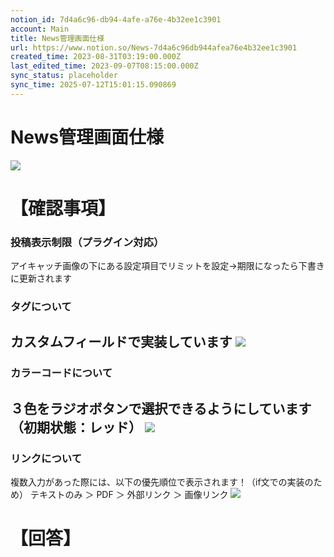 ```yaml
---
notion_id: 7d4a6c96-db94-4afe-a76e-4b32ee1c3901
account: Main
title: News管理画面仕様
url: https://www.notion.so/News-7d4a6c96db944afea76e4b32ee1c3901
created_time: 2023-08-31T03:19:00.000Z
last_edited_time: 2023-09-07T08:15:00.000Z
sync_status: placeholder
sync_time: 2025-07-12T15:01:15.090869
---
```

# News管理画面仕様

![](https://prod-files-secure.s3.us-west-2.amazonaws.com/736adce6-a3a4-4a64-9f74-d9aa055c96d2/1beeff82-64da-4cc4-8742-b03b91295a2c/Untitled.png?X-Amz-Algorithm=AWS4-HMAC-SHA256&X-Amz-Content-Sha256=UNSIGNED-PAYLOAD&X-Amz-Credential=ASIAZI2LB466Y3PGOLCW%2F20250719%2Fus-west-2%2Fs3%2Faws4_request&X-Amz-Date=20250719T042510Z&X-Amz-Expires=3600&X-Amz-Security-Token=IQoJb3JpZ2luX2VjEIT%2F%2F%2F%2F%2F%2F%2F%2F%2F%2FwEaCXVzLXdlc3QtMiJGMEQCIGuKsF7JkeE6kBcZO%2FKqL8BiNYesnQVtlWVDtcEmmDuOAiA0EwcYyVCV7J%2BbKMf0xUSFiC6BJTDLEnV%2FP9Mj2tV8LyqIBAid%2F%2F%2F%2F%2F%2F%2F%2F%2F%2F8BEAAaDDYzNzQyMzE4MzgwNSIM9G45MxXJ%2Fi%2BablUOKtwDCpzi30o48XUh07xJpjXfM7kBr1yRvDG5Ygo%2FC3Ymxe6hZLvAQiRYt%2FBjRFuwyrQfwIyhwmpfjb4LGS%2Bm7icHN0PcWa4aI0TYfbJ%2BJxQmL90U6c91oSnbbJ%2BLK73JLOpBz%2BHkQcT%2BAIxQYbNzfRxxHxNlFyiPVkAyrbRppavUHyldXvioA5Zs%2BJu4DT00Ma6pbNIySK23tuHZ89GvpKpeHz9g7OdKWbE%2FtvU160ARXgFvY0fU3FXTAt07MQxvX3Rairp6mgGvIHkt4Zjw5s5FdsrxyQkED4pKhlmKpeNlT5gvbaBjeeSuI9jF5cOMGI6rA0GEDYYZjKAua7%2B1dz33Y%2FrllHPzEZoH2RuWN4Ey4WadEVes0vMaxqzyQe04CdSnkAAYQOB4oySpRvWGjYRk4RkNzKkTmAWhbMVdGVRvgZc9uyWkVcnOXu8yKqnlspf6Z7AtlrUykAayLrtoMe3bwCqGOsBjfe7PXGJDtSaMsrEUy0ISq4AqczutKCJhDyZ0Qix5%2BxCi42pXNV74oL0jtxntv%2FxZDrkGXCLOITQLOAPgkdHII182Pd9swubzSLVvRkF1YIQmAoDtd2a2pcWVd08UEkI7JTK2nOEJPDgeET57ga9oP6hYuisTOwowm6rswwY6pgFvJxhRnE4L0C69jMjwiYhUtTR3lUTCN1j2AOGK0I2vgWne0SaC1mSnuonUP9IqWauR9woGrdod2n2JtPy872mY59u4p43FlVX5By473Z3r7iEzy5f9g1BLajMk4FTegcp5WlgN02jtXgWtaGScMp%2FPskKwrpbmWLoOcXb1yM9L%2BlclaLv7ThCcVJhG5je%2FjUEhqFhvsyS78NDYVnPCsIn7KKaegeaH&X-Amz-Signature=2e038a946a18c23298980ed983dff34067c3481179f1f4b30890f56a551df919&X-Amz-SignedHeaders=host&x-amz-checksum-mode=ENABLED&x-id=GetObject)
# 【確認事項】
### 投稿表示制限（プラグイン対応）
アイキャッチ画像の下にある設定項目でリミットを設定→期限になったら下書きに更新されます
### タグについて
カスタムフィールドで実装しています
![](https://prod-files-secure.s3.us-west-2.amazonaws.com/736adce6-a3a4-4a64-9f74-d9aa055c96d2/e87e01d8-1b68-4664-8493-6afa22566930/Untitled.png?X-Amz-Algorithm=AWS4-HMAC-SHA256&X-Amz-Content-Sha256=UNSIGNED-PAYLOAD&X-Amz-Credential=ASIAZI2LB466Y3PGOLCW%2F20250719%2Fus-west-2%2Fs3%2Faws4_request&X-Amz-Date=20250719T042510Z&X-Amz-Expires=3600&X-Amz-Security-Token=IQoJb3JpZ2luX2VjEIT%2F%2F%2F%2F%2F%2F%2F%2F%2F%2FwEaCXVzLXdlc3QtMiJGMEQCIGuKsF7JkeE6kBcZO%2FKqL8BiNYesnQVtlWVDtcEmmDuOAiA0EwcYyVCV7J%2BbKMf0xUSFiC6BJTDLEnV%2FP9Mj2tV8LyqIBAid%2F%2F%2F%2F%2F%2F%2F%2F%2F%2F8BEAAaDDYzNzQyMzE4MzgwNSIM9G45MxXJ%2Fi%2BablUOKtwDCpzi30o48XUh07xJpjXfM7kBr1yRvDG5Ygo%2FC3Ymxe6hZLvAQiRYt%2FBjRFuwyrQfwIyhwmpfjb4LGS%2Bm7icHN0PcWa4aI0TYfbJ%2BJxQmL90U6c91oSnbbJ%2BLK73JLOpBz%2BHkQcT%2BAIxQYbNzfRxxHxNlFyiPVkAyrbRppavUHyldXvioA5Zs%2BJu4DT00Ma6pbNIySK23tuHZ89GvpKpeHz9g7OdKWbE%2FtvU160ARXgFvY0fU3FXTAt07MQxvX3Rairp6mgGvIHkt4Zjw5s5FdsrxyQkED4pKhlmKpeNlT5gvbaBjeeSuI9jF5cOMGI6rA0GEDYYZjKAua7%2B1dz33Y%2FrllHPzEZoH2RuWN4Ey4WadEVes0vMaxqzyQe04CdSnkAAYQOB4oySpRvWGjYRk4RkNzKkTmAWhbMVdGVRvgZc9uyWkVcnOXu8yKqnlspf6Z7AtlrUykAayLrtoMe3bwCqGOsBjfe7PXGJDtSaMsrEUy0ISq4AqczutKCJhDyZ0Qix5%2BxCi42pXNV74oL0jtxntv%2FxZDrkGXCLOITQLOAPgkdHII182Pd9swubzSLVvRkF1YIQmAoDtd2a2pcWVd08UEkI7JTK2nOEJPDgeET57ga9oP6hYuisTOwowm6rswwY6pgFvJxhRnE4L0C69jMjwiYhUtTR3lUTCN1j2AOGK0I2vgWne0SaC1mSnuonUP9IqWauR9woGrdod2n2JtPy872mY59u4p43FlVX5By473Z3r7iEzy5f9g1BLajMk4FTegcp5WlgN02jtXgWtaGScMp%2FPskKwrpbmWLoOcXb1yM9L%2BlclaLv7ThCcVJhG5je%2FjUEhqFhvsyS78NDYVnPCsIn7KKaegeaH&X-Amz-Signature=36fc1ddc5d8a864a0618a2767ae1157708cf7cbc5b4b07e099b256c42009932e&X-Amz-SignedHeaders=host&x-amz-checksum-mode=ENABLED&x-id=GetObject)
---
### カラーコードについて
３色をラジオボタンで選択できるようにしています（初期状態：レッド）
![](https://prod-files-secure.s3.us-west-2.amazonaws.com/736adce6-a3a4-4a64-9f74-d9aa055c96d2/957f2628-5bd8-4ce5-8576-18aee7f22336/Untitled.png?X-Amz-Algorithm=AWS4-HMAC-SHA256&X-Amz-Content-Sha256=UNSIGNED-PAYLOAD&X-Amz-Credential=ASIAZI2LB466Y3PGOLCW%2F20250719%2Fus-west-2%2Fs3%2Faws4_request&X-Amz-Date=20250719T042510Z&X-Amz-Expires=3600&X-Amz-Security-Token=IQoJb3JpZ2luX2VjEIT%2F%2F%2F%2F%2F%2F%2F%2F%2F%2FwEaCXVzLXdlc3QtMiJGMEQCIGuKsF7JkeE6kBcZO%2FKqL8BiNYesnQVtlWVDtcEmmDuOAiA0EwcYyVCV7J%2BbKMf0xUSFiC6BJTDLEnV%2FP9Mj2tV8LyqIBAid%2F%2F%2F%2F%2F%2F%2F%2F%2F%2F8BEAAaDDYzNzQyMzE4MzgwNSIM9G45MxXJ%2Fi%2BablUOKtwDCpzi30o48XUh07xJpjXfM7kBr1yRvDG5Ygo%2FC3Ymxe6hZLvAQiRYt%2FBjRFuwyrQfwIyhwmpfjb4LGS%2Bm7icHN0PcWa4aI0TYfbJ%2BJxQmL90U6c91oSnbbJ%2BLK73JLOpBz%2BHkQcT%2BAIxQYbNzfRxxHxNlFyiPVkAyrbRppavUHyldXvioA5Zs%2BJu4DT00Ma6pbNIySK23tuHZ89GvpKpeHz9g7OdKWbE%2FtvU160ARXgFvY0fU3FXTAt07MQxvX3Rairp6mgGvIHkt4Zjw5s5FdsrxyQkED4pKhlmKpeNlT5gvbaBjeeSuI9jF5cOMGI6rA0GEDYYZjKAua7%2B1dz33Y%2FrllHPzEZoH2RuWN4Ey4WadEVes0vMaxqzyQe04CdSnkAAYQOB4oySpRvWGjYRk4RkNzKkTmAWhbMVdGVRvgZc9uyWkVcnOXu8yKqnlspf6Z7AtlrUykAayLrtoMe3bwCqGOsBjfe7PXGJDtSaMsrEUy0ISq4AqczutKCJhDyZ0Qix5%2BxCi42pXNV74oL0jtxntv%2FxZDrkGXCLOITQLOAPgkdHII182Pd9swubzSLVvRkF1YIQmAoDtd2a2pcWVd08UEkI7JTK2nOEJPDgeET57ga9oP6hYuisTOwowm6rswwY6pgFvJxhRnE4L0C69jMjwiYhUtTR3lUTCN1j2AOGK0I2vgWne0SaC1mSnuonUP9IqWauR9woGrdod2n2JtPy872mY59u4p43FlVX5By473Z3r7iEzy5f9g1BLajMk4FTegcp5WlgN02jtXgWtaGScMp%2FPskKwrpbmWLoOcXb1yM9L%2BlclaLv7ThCcVJhG5je%2FjUEhqFhvsyS78NDYVnPCsIn7KKaegeaH&X-Amz-Signature=b6c3e9960a078b8023f5664dd3e0e319ba4c21c34d9ab11fdb4dc9a875c8290e&X-Amz-SignedHeaders=host&x-amz-checksum-mode=ENABLED&x-id=GetObject)
---
### リンクについて
複数入力があった際には、以下の優先順位で表示されます！（if文での実装のため）
テキストのみ ＞ PDF ＞ 外部リンク ＞ 画像リンク
![](https://prod-files-secure.s3.us-west-2.amazonaws.com/736adce6-a3a4-4a64-9f74-d9aa055c96d2/951ca974-855d-42ca-b31e-25d9991a5f14/Untitled.png?X-Amz-Algorithm=AWS4-HMAC-SHA256&X-Amz-Content-Sha256=UNSIGNED-PAYLOAD&X-Amz-Credential=ASIAZI2LB466Y3PGOLCW%2F20250719%2Fus-west-2%2Fs3%2Faws4_request&X-Amz-Date=20250719T042510Z&X-Amz-Expires=3600&X-Amz-Security-Token=IQoJb3JpZ2luX2VjEIT%2F%2F%2F%2F%2F%2F%2F%2F%2F%2FwEaCXVzLXdlc3QtMiJGMEQCIGuKsF7JkeE6kBcZO%2FKqL8BiNYesnQVtlWVDtcEmmDuOAiA0EwcYyVCV7J%2BbKMf0xUSFiC6BJTDLEnV%2FP9Mj2tV8LyqIBAid%2F%2F%2F%2F%2F%2F%2F%2F%2F%2F8BEAAaDDYzNzQyMzE4MzgwNSIM9G45MxXJ%2Fi%2BablUOKtwDCpzi30o48XUh07xJpjXfM7kBr1yRvDG5Ygo%2FC3Ymxe6hZLvAQiRYt%2FBjRFuwyrQfwIyhwmpfjb4LGS%2Bm7icHN0PcWa4aI0TYfbJ%2BJxQmL90U6c91oSnbbJ%2BLK73JLOpBz%2BHkQcT%2BAIxQYbNzfRxxHxNlFyiPVkAyrbRppavUHyldXvioA5Zs%2BJu4DT00Ma6pbNIySK23tuHZ89GvpKpeHz9g7OdKWbE%2FtvU160ARXgFvY0fU3FXTAt07MQxvX3Rairp6mgGvIHkt4Zjw5s5FdsrxyQkED4pKhlmKpeNlT5gvbaBjeeSuI9jF5cOMGI6rA0GEDYYZjKAua7%2B1dz33Y%2FrllHPzEZoH2RuWN4Ey4WadEVes0vMaxqzyQe04CdSnkAAYQOB4oySpRvWGjYRk4RkNzKkTmAWhbMVdGVRvgZc9uyWkVcnOXu8yKqnlspf6Z7AtlrUykAayLrtoMe3bwCqGOsBjfe7PXGJDtSaMsrEUy0ISq4AqczutKCJhDyZ0Qix5%2BxCi42pXNV74oL0jtxntv%2FxZDrkGXCLOITQLOAPgkdHII182Pd9swubzSLVvRkF1YIQmAoDtd2a2pcWVd08UEkI7JTK2nOEJPDgeET57ga9oP6hYuisTOwowm6rswwY6pgFvJxhRnE4L0C69jMjwiYhUtTR3lUTCN1j2AOGK0I2vgWne0SaC1mSnuonUP9IqWauR9woGrdod2n2JtPy872mY59u4p43FlVX5By473Z3r7iEzy5f9g1BLajMk4FTegcp5WlgN02jtXgWtaGScMp%2FPskKwrpbmWLoOcXb1yM9L%2BlclaLv7ThCcVJhG5je%2FjUEhqFhvsyS78NDYVnPCsIn7KKaegeaH&X-Amz-Signature=725ee30033509bade0dbc47ad377fd0dcf61f1871efdc413d8846ebf2db99d7c&X-Amz-SignedHeaders=host&x-amz-checksum-mode=ENABLED&x-id=GetObject)
# 【回答】
```plain text

```
